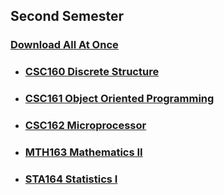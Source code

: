 ## Second Semester

### [Download All At Once](https://samriddhicollegeedunp-my.sharepoint.com/:f:/g/personal/wilsonshrestha_samriddhicollege_edu_np/EnhDaM3JQu9OvG1LVGd0SoQBEOIyZRu7-5luKlSIroYndg?e=jwLvKb)

- ### [CSC160 Discrete Structure](https://github.com/WilcyWilson/CSIT-All/tree/master/SecondSemester/DiscreteStructure#readme)

- ### [CSC161 Object Oriented Programming](https://github.com/WilcyWilson/CSIT-All/tree/master/SecondSemester/ObjectOrientedProgramming#readme)

- ### [CSC162 Microprocessor](https://github.com/WilcyWilson/CSIT-All/tree/master/SecondSemester/Microprocessor#readme)

- ### [MTH163 Mathematics II](https://github.com/WilcyWilson/CSIT-All/tree/master/SecondSemester/MathematicsII#readme)

- ### [STA164 Statistics I](https://github.com/WilcyWilson/CSIT-All/tree/master/SecondSemester/StatisticsI#readme)


